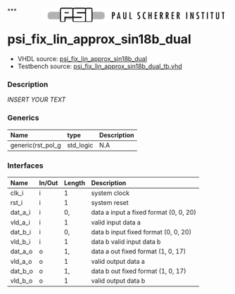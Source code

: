 <img align="right" src="../doc/psi_logo.png">
***

# psi_fix_lin_approx_sin18b_dual
 - VHDL source: [psi_fix_lin_approx_sin18b_dual](../hdl/psi_fix_lin_approx_sin18b_dual.vhd)
 - Testbench source: [psi_fix_lin_approx_sin18b_dual_tb.vhd](../testbench/psi_fix_lin_approx_sin18b_dual_tb/psi_fix_lin_approx_sin18b_dual_tb.vhd)

### Description
*INSERT YOUR TEXT*

### Generics
| Name              | type      | Description   |
|:------------------|:----------|:--------------|
| generic(rst_pol_g | std_logic | N.A           |

### Interfaces
| Name    | In/Out   | Length   | Description                            |
|:--------|:---------|:---------|:---------------------------------------|
| clk_i   | i        | 1        | system clock                           |
| rst_i   | i        | 1        | system reset                           |
| dat_a_i | i        | 0,       | data a input a fixed format (0, 0, 20) |
| vld_a_i | i        | 1        | valid input data a                     |
| dat_b_i | i        | 0,       | data b input fixed format (0, 0, 20)   |
| vld_b_i | i        | 1        | data b valid input data b              |
| dat_a_o | o        | 1,       | data a out fixed format (1, 0, 17)     |
| vld_a_o | o        | 1        | valid output data a                    |
| dat_b_o | o        | 1,       | data b out fixed format (1, 0, 17)     |
| vld_b_o | o        | 1        | valid output data b                    |